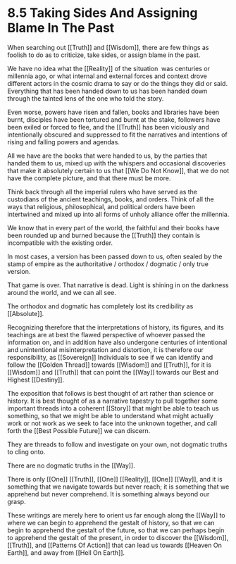 # 8.5 Taking Sides And Assigning Blame In The Past

When searching out [[Truth]] and [[Wisdom]], there are few things as foolish to do as to criticize, take sides, or assign blame in the past. 

We have no idea what the [[Reality]] of the situation  was centuries or millennia ago, or what internal and external forces and context drove different actors in the cosmic drama to say or do the things they did or said. Everything that has been handed down to us has been handed down through the tainted lens of the one who told the story.

Even worse, powers have risen and fallen, books and libraries have been burnt, disciples have been tortured and burnt at the stake, followers have been exiled or forced to flee, and the [[Truth]] has been viciously and intentionally obscured and suppressed to fit the narratives and intentions of rising and falling powers and agendas.

All we have are the books that were handed to us, by the parties that handed them to us, mixed up with the whispers and occasional discoveries that make it absolutely certain to us that [[We Do Not Know]], that we do not have the complete picture, and that there must be more.

Think back through all the imperial rulers who have served as the custodians of the ancient teachings, books, and orders. Think of all the ways that religious, philosophical, and political orders have been intertwined and mixed up into all forms of unholy alliance offer the millennia.

We know that in every part of the world, the faithful and their books have been rounded up and burned because the [[Truth]] they contain is incompatible with the existing order. 

In most cases, a version has been passed down to us, often sealed by the stamp of empire as the authoritative / orthodox / dogmatic / only true version.

That game is over. That narrative is dead. Light is shining in on the darkness around the world, and we can all see.

The orthodox and dogmatic has completely lost its credibility as [[Absolute]]. 

Recognizing therefore that the interpretations of history, its figures, and its teachings are at best the flawed perspective of whoever passed the information on, and in addition have also undergone centuries of intentional and unintentional misinterpretation and distortion, it is therefore our responsibility, as [[Sovereign]] Individuals to see if we can identify and follow the [[Golden Thread]] towards [[Wisdom]] and [[Truth]], for it is [[Wisdom]] and [[Truth]] that can point the [[Way]] towards our Best and Highest [[Destiny]].

The exposition that follows is best thought of art rather than science or history. It is best thought of as a narrative tapestry to pull together some important threads into a coherent [[Story]] that might be able to teach us something, so that we might be able to understand what might actually work or not work as we seek to face into the unknown together, and call forth the [[Best Possible Future]] we can discern.

They are threads to follow and investigate on your own, not dogmatic truths to cling onto.

There are no dogmatic truths in the [[Way]].

There is only [[One]] [[Truth]], [[One]] [[Reality]], [[One]] [[Way]], and it is something that we navigate towards but never reach; it is something that we apprehend but never comprehend. It is something always beyond our grasp. 

These writings are merely here to orient us far enough along the [[Way]] to where we can begin to apprehend the gestalt of history, so that we can begin to apprehend the gestalt of the future, so that we can perhaps begin to apprehend the gestalt of the present, in order to discover the [[Wisdom]], [[Truth]], and [[Patterns Of Action]] that can lead us towards [[Heaven On Earth]], and away from [[Hell On Earth]]. 
